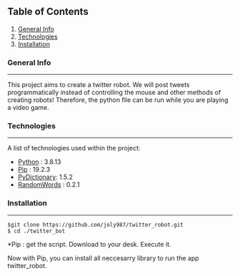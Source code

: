 ## Table of Contents
1. [General Info](#general-info)
2. [Technologies](#technologies)
3. [Installation](#installation)

### General Info
***

This project aims to create a twitter robot. We will post tweets programmatically instead of controlling the mouse and other methods of creating robots!  Therefore, the python file can be run while you are playing a video game.

### Technologies
***

A list of technologies used within the project:
* [Python](https://www.python.org/downloads/release/python-3813/) : 3.8.13
* [Pip](https://bootstrap.pypa.io/get-pip.py) : 19.2.3
* [PyDictionary](https://pypi.org/project/PyDictionary/1.5.2/): 1.5.2
* [RandomWords](https://pypi.org/project/RandomWords/0.2.) : 0.2.1

### Installation
***
```
$git clone https://github.com/joly987/twitter_robot.git
$ cd ./twitter_bot
```
*Pip : get the script. Download to your desk. Execute it.

Now with Pip, you can install all neccesarry library to run the app twitter_robot.





